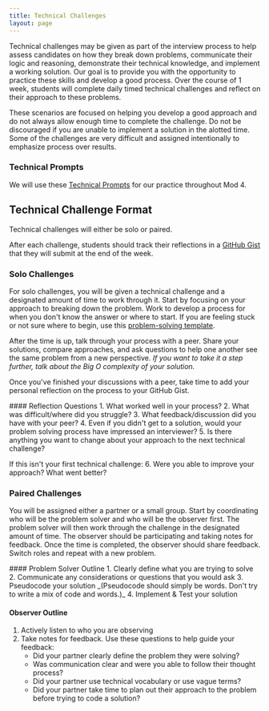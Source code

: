 ```yaml
---
title: Technical Challenges
layout: page
---
```


Technical challenges may be given as part of the interview process to help assess candidates on how they break down problems, communicate their logic and reasoning, demonstrate their technical knowledge, and implement a working solution. Our goal is to provide you with the opportunity to practice these skills and develop a good process. Over the course of 1 week, students will complete daily timed technical challenges and reflect on their approach to these problems.

These scenarios are focused on helping you develop a good approach and do not always allow enough time to complete the challenge. Do not be discouraged if you are unable to implement a solution in the alotted time. Some of the challenges are very difficult and assigned intentionally to emphasize process over results.

<section class="call-to-action">

### Technical Prompts

We will use these [Technical Prompts](./prompts) for our practice throughout Mod 4.

</section>

## Technical Challenge Format

Technical challenges will either be solo or paired.

After each challenge, students should track their reflections in a [GitHub Gist](https://gist.github.com/) that they will submit at the end of the week.

<!-- COMMENTING OUT UNTIL WE DECIDED IF WE WANT TO KEEP DOING THIS SURVEY AND HOW OFTEN -->
<!-- Students will also complete the [Technical Challenge Confidence Check](https://forms.gle/M24x2XisnkNGe35g8) survey at the beginning of the week and retake the survey at the end of the week to measure their progress. -->

### Solo Challenges

For solo challenges, you will be given a technical challenge and a designated amount of time to work through it. Start by focusing on your approach to breaking down the problem. Work to develop a process for when you don't know the answer or where to start. If you are feeling stuck or not sure where to begin, use this [problem-solving template](./problem_solving_template).

After the time is up, talk through your process with a peer. Share your solutions, compare approaches, and ask questions to help one another see the same problem from a new perspective. _If you want to take it a step further, talk about the Big O complexity of your solution._  

Once you've finished your discussions with a peer, take time to add your personal reflection on the process to your GitHub Gist.

<section class="call-to-action">
#### Reflection Questions
1. What worked well in your process?
2. What was difficult/where did you struggle?
3. What feedback/discussion did you have with your peer?
4. Even if you didn't get to a solution, would your problem solving process have impressed an interviewer?
5. Is there anything you want to change about your approach to the next technical challenge?

If this isn't your first technical challenge:
6. Were you able to improve your approach? What went better?
</section>

### Paired Challenges

You will be assigned either a partner or a small group. Start by coordinating who will be the problem solver and who will be the observer first. The problem solver will then work through the challenge in the designated amount of time. The observer should be participating and taking notes for feedback. Once the time is completed, the observer should share feedback. Switch roles and repeat with a new problem.

<section class="call-to-action">
#### Problem Solver Outline
1. Clearly define what you are trying to solve
2. Communicate any considerations or questions that you would ask
3. Pseudocode your solution _(Pseudocode should simply be words. Don't try to write a mix of code and words.)_
4. Implement & Test your solution

#### Observer Outline
1. Actively listen to who you are observing
2. Take notes for feedback. Use these questions to help guide your feedback:
    - Did your partner clearly define the problem they were solving?
    - Was communication clear and were you able to follow their thought process?
    - Did your partner use technical vocabulary or use vague terms?
    - Did your partner take time to plan out their approach to the problem before trying to code a solution?
<section>